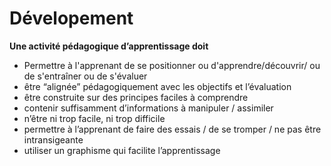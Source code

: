 # Dévelopement

**Une activité pédagogique d’apprentissage doit** 

- Permettre à l'apprenant de se positionner ou d'apprendre/découvrir/ ou de s'entraîner ou de s'évaluer
- être “alignée” pédagogiquement avec les objectifs et l’évaluation
- être construite sur des principes faciles à comprendre
- contenir suffisamment d’informations à manipuler / assimiler
- n’être ni trop facile, ni trop difficile
- permettre à l’apprenant de faire des essais / de se tromper / ne pas être intransigeante
- utiliser un graphisme qui facilite l’apprentissage
